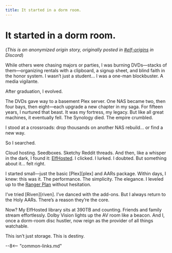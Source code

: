 ```yaml
---
title: It started in a dorm room.
---
```


# It started in a dorm room.

(*This is an anonymized origin story, originally posted in [#elf-origins](https://discord.com/channels/396055506072109067/1394791429854728263/1394797485616267346) in Discord*)

While others were chasing majors or parties, I was burning DVDs—stacks of them—organizing rentals with a clipboard, a signup sheet, and blind faith in the honor system. I wasn’t just a student… I was a one-man blockbuster. A media vigilante.

After graduation, I evolved.

The DVDs gave way to a basement Plex server. One NAS became two, then four bays, then eight—each upgrade a new chapter in my saga. For fifteen years, I nurtured that beast. It was my fortress, my legacy. But like all great machines, it eventually fell. The Synology died. The empire crumbled.

I stood at a crossroads: drop thousands on another NAS rebuild... or find a new way.

So I searched.

Cloud hosting. Seedboxes. Sketchy Reddit threads. And then, like a whisper in the dark, I found it: [ElfHosted](https://store.elfhosted.com). I clicked. I lurked. I doubted. But something about it... felt right.

I started small—just the basic [Plex][plex] and AARs package. Within days, I knew: this was it. The performance. The simplicity. The elegance. I leveled up to the [Ranger Plan](https://store.elfhosted.com/product/ranger) without hesitation.

I’ve tried [Riven][riven]. I’ve danced with the add-ons. But I always return to the Holy AARs. There’s a reason they’re the core.

Now? My ElfHosted library sits at 390TB and counting. Friends and family stream effortlessly. Dolby Vision lights up the AV room like a beacon. And I, once a dorm-room disc hustler, now reign as the provider of all things watchable.

This isn’t just storage. This is destiny.

--8<-- "common-links.md"